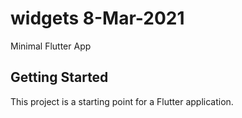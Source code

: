 # widgets 8-Mar-2021

Minimal Flutter App

## Getting Started

This project is a starting point for a Flutter application.
